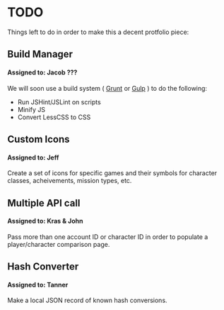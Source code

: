 # TODO

Things left to do in order to make this a decent protfolio piece:

## Build Manager

#### Assigned to:  Jacob ???

We will soon use a build system ( [Grunt](http://gruntjs.com/) or [Gulp](http://gulpjs.com/) ) to do the following:

* Run JSHint/JSLint on scripts
* Minify JS
* Convert LessCSS to CSS

## Custom Icons

#### Assigned to:  Jeff

Create a set of icons for specific games and their symbols for character classes, acheivements, mission types, etc.

## Multiple API call

#### Assigned to:  Kras & John

Pass more than one account ID or character ID in order to populate a player/character comparison page.

## Hash Converter

#### Assigned to:  Tanner

Make a local JSON record of known hash conversions.
